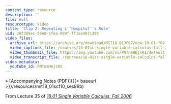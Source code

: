 ```yaml
---
content_type: resource
description: ''
file: null
resourcetype: Video
title: 'Clip 2: Repeating L''Hospital''s Rule'
uid: 20f389ec-56e8-1fea-909f-ff1aa407c399
video_files:
  archive_url: https://archive.org/download/MIT18.01JF07/ocw-18.01-f07-lec35_300k.mp4
  video_captions_file: /courses/18-01sc-single-variable-calculus-fall-2010/6fb83be3e5d05a87b11ea7d4dc45acdc_PNTnmH6jsRI.vtt
  video_thumbnail_file: https://img.youtube.com/vi/PNTnmH6jsRI/default.jpg
  video_transcript_file: /courses/18-01sc-single-variable-calculus-fall-2010/e110eebc37745e78a0492293ff665035_PNTnmH6jsRI.pdf
video_metadata:
  youtube_id: PNTnmH6jsRI
---
```


» [Accompanying Notes (PDF)]({{< baseurl >}}/resources/mit18_01scf10_ses88b)

From Lecture 35 of [_18.01 Single Variable Calculus, Fall 2006_](/courses/18-01-single-variable-calculus-fall-2006/video_galleries/video-lectures)